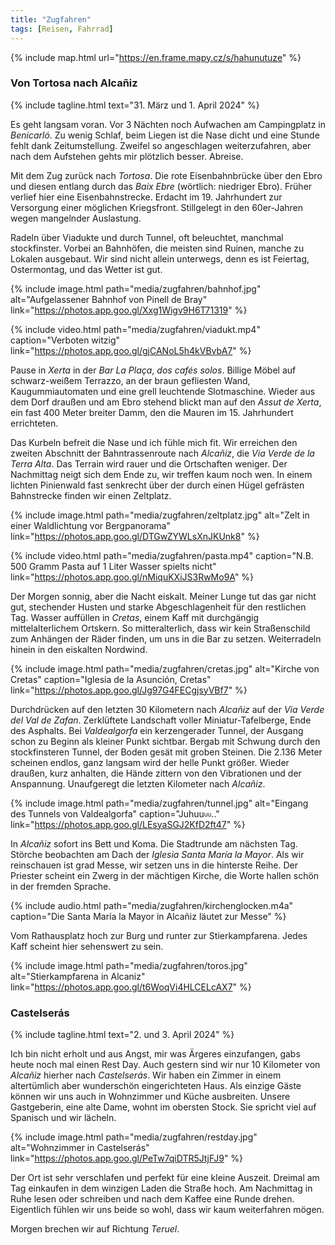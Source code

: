 ```yaml
---
title: "Zugfahren"
tags: [Reisen, Fahrrad]
---
```


{% include map.html url="https://en.frame.mapy.cz/s/hahunutuze" %}

### Von Tortosa nach Alcañiz

{% include tagline.html text="31. März und 1. April 2024" %}

Es geht langsam voran.
Vor 3 Nächten noch Aufwachen am Campingplatz in _Benicarló_.
Zu wenig Schlaf, beim Liegen ist die Nase dicht und eine Stunde fehlt dank Zeitumstellung.
Zweifel so angeschlagen weiterzufahren, aber nach dem Aufstehen gehts mir plötzlich besser.
Abreise.

Mit dem Zug zurück nach _Tortosa_.
Die rote Eisenbahnbrücke über den Ebro und diesen entlang durch das _Baix Ebre_ (wörtlich: niedriger Ebro).
Früher verlief hier eine Eisenbahnstrecke.
Erdacht im 19. Jahrhundert zur Versorgung einer möglichen Kriegsfront.
Stillgelegt in den 60er-Jahren wegen mangelnder Auslastung.

Radeln über Viadukte und durch Tunnel, oft beleuchtet, manchmal stockfinster.
Vorbei an Bahnhöfen, die meisten sind Ruinen, manche zu Lokalen ausgebaut.
Wir sind nicht allein unterwegs, denn es ist Feiertag, Ostermontag, und das Wetter ist gut.

{% include image.html path="media/zugfahren/bahnhof.jpg" alt="Aufgelassener Bahnhof von Pinell de Bray" link="https://photos.app.goo.gl/Xxg1Wigv9H6T71319" %}

{% include video.html path="media/zugfahren/viadukt.mp4" caption="Verboten witzig" link="https://photos.app.goo.gl/gjCANoL5h4kVBvbA7" %}

Pause in _Xerta_ in der _Bar La Plaça_, _dos cafés solos_.
Billige Möbel auf schwarz-weißem Terrazzo, an der braun gefliesten Wand, Kaugummiautomaten und eine grell leuchtende Slotmaschine.
Wieder aus dem Dorf draußen und am Ebro stehend blickt man auf den _Assut de Xerta_, ein fast 400 Meter breiter Damm, den die Mauren im 15. Jahrhundert errichteten.

Das Kurbeln befreit die Nase und ich fühle mich fit.
Wir erreichen den zweiten Abschnitt der Bahntrassenroute nach _Alcañiz_, die _Via Verde de la Terra Alta_.
Das Terrain wird rauer und die Ortschaften weniger.
Der Nachmittag neigt sich dem Ende zu, wir treffen kaum noch wen.
In einem lichten Pinienwald fast senkrecht über der durch einen Hügel gefrästen Bahnstrecke finden wir einen Zeltplatz.

{% include image.html path="media/zugfahren/zeltplatz.jpg" alt="Zelt in einer Waldlichtung vor Bergpanorama" link="https://photos.app.goo.gl/DTGwZYWLsXnJKUnk8" %}

{% include video.html path="media/zugfahren/pasta.mp4" caption="N.B. 500 Gramm Pasta auf 1 Liter Wasser spielts nicht" link="https://photos.app.goo.gl/nMiquKXiJS3RwMo9A" %}

Der Morgen sonnig, aber die Nacht eiskalt.
Meiner Lunge tut das gar nicht gut, stechender Husten und starke Abgeschlagenheit für den restlichen Tag.
Wasser auffüllen in _Cretas_, einem Kaff mit durchgängig mittelalterlichem Ortskern.
So mitteralterlich, dass wir kein Straßenschild zum Anhängen der Räder finden, um uns in die Bar zu setzen.
Weiterradeln hinein in den eiskalten Nordwind.

{% include image.html path="media/zugfahren/cretas.jpg" alt="Kirche von Cretas" caption="Iglesia de la Asunción, Cretas" link="https://photos.app.goo.gl/Jg97G4FECgjsyVBf7" %}

Durchdrücken auf den letzten 30 Kilometern nach _Alcañiz_ auf der _Via Verde del Val de Zafan_.
Zerklüftete Landschaft voller Miniatur-Tafelberge, Ende des Asphalts.
Bei _Valdealgorfa_ ein kerzengerader Tunnel, der Ausgang schon zu Beginn als kleiner Punkt sichtbar.
Bergab mit Schwung durch den stockfinsteren Tunnel, der Boden gesät mit groben Steinen.
Die 2.136 Meter scheinen endlos, ganz langsam wird der helle Punkt größer.
Wieder draußen, kurz anhalten, die Hände zittern von den Vibrationen und der Anspannung.
Unaufgeregt die letzten Kilometer nach _Alcañiz_.

{% include image.html path="media/zugfahren/tunnel.jpg" alt="Eingang des Tunnels von Valdealgorfa" caption="Juhuu<sub><sup>uu</sup></sub>.." link="https://photos.app.goo.gl/LEsyaSGJ2KfD2ft47" %}

In _Alcañiz_ sofort ins Bett und Koma.
Die Stadtrunde am nächsten Tag.
Störche beobachten am Dach der _Iglesia Santa María la Mayor_.
Als wir reinschauen ist grad Messe, wir setzen uns in die hinterste Reihe.
Der Priester scheint ein Zwerg in der mächtigen Kirche, die Worte hallen schön in der fremden Sprache.

{% include audio.html path="media/zugfahren/kirchenglocken.m4a" caption="Die Santa María la Mayor in Alcañiz läutet zur Messe" %}

Vom Rathausplatz hoch zur Burg und runter zur Stierkampfarena.
Jedes Kaff scheint hier sehenswert zu sein.

{% include image.html path="media/zugfahren/toros.jpg" alt="Stierkampfarena in Alcaniz" link="https://photos.app.goo.gl/t6WoqVi4HLCELcAX7" %}

### Castelserás

{% include tagline.html text="2. und 3. April 2024" %}

Ich bin nicht erholt und aus Angst, mir was Ärgeres einzufangen, gabs heute noch mal einen Rest Day.
Auch gestern sind wir nur 10 Kilometer von _Alcañiz_ hierher nach _Castelserás_.
Wir haben ein Zimmer in einem altertümlich aber wunderschön eingerichteten Haus.
Als einzige Gäste können wir uns auch in Wohnzimmer und Küche ausbreiten.
Unsere Gastgeberin, eine alte Dame, wohnt im obersten Stock.
Sie spricht viel auf Spanisch und wir lächeln.

{% include image.html path="media/zugfahren/restday.jpg" alt="Wohnzimmer in Castelserás" link="https://photos.app.goo.gl/PeTw7qiDTR5JtjFJ9" %}

Der Ort ist sehr verschlafen und perfekt für eine kleine Auszeit.
Dreimal am Tag einkaufen in dem winzigen Laden die Straße hoch.
Am Nachmittag in Ruhe lesen oder schreiben und nach dem Kaffee eine Runde drehen.
Eigentlich fühlen wir uns beide so wohl, dass wir kaum weiterfahren mögen.

Morgen brechen wir auf Richtung _Teruel_.
